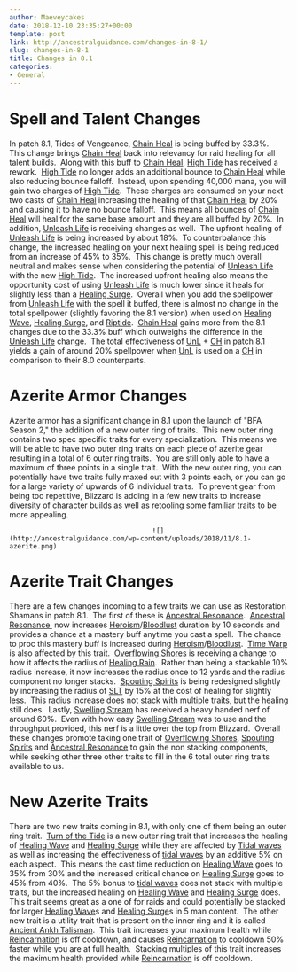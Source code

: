 ```yaml
---
author: Maeveycakes
date: 2018-12-10 23:35:27+00:00
template: post
link: http://ancestralguidance.com/changes-in-8-1/
slug: changes-in-8-1
title: Changes in 8.1
categories:
- General
---
```


# Spell and Talent Changes

		
		

In patch 8.1, Tides of Vengeance, [Chain Heal](https://www.wowhead.com/spell=1064/chain-heal) is being buffed by 33.3%.  This change brings [Chain Heal](https://www.wowhead.com/spell=1064/chain-heal) back into relevancy for raid healing for all talent builds.  Along with this buff to [Chain Heal](https://www.wowhead.com/spell=1064/chain-heal), [High Tide](https://www.wowhead.com/spell=157154/high-tide) has received a rework.  [High Tide](https://www.wowhead.com/spell=157154/high-tide) no longer adds an additional bounce to [Chain Heal](https://www.wowhead.com/spell=1064/chain-heal) while also reducing bounce falloff.  Instead, upon spending 40,000 mana, you will gain two charges of [High Tide](https://www.wowhead.com/spell=157154/high-tide).  These charges are consumed on your next two casts of [Chain Heal](https://www.wowhead.com/spell=1064/chain-heal) increasing the healing of that [Chain Heal](https://www.wowhead.com/spell=1064/chain-heal) by 20% and causing it to have no bounce falloff.  This means all bounces of [Chain Heal](https://www.wowhead.com/spell=1064/chain-heal) will heal for the same base amount and they are all buffed by 20%.  In addition, [Unleash Life](https://www.wowhead.com/spell=73685/unleash-life) is receiving changes as well.  The upfront healing of [Unleash Life](https://www.wowhead.com/spell=73685/unleash-life) is being increased by about 18%.  To counterbalance this change, the increased healing on your next healing spell is being reduced from an increase of 45% to 35%.  This change is pretty much overall neutral and makes sense when considering the potential of [Unleash Life](https://www.wowhead.com/spell=73685/unleash-life) with the new [High Tide](https://www.wowhead.com/spell=157154/high-tide).  The increased upfront healing also means the opportunity cost of using [Unleash Life](https://www.wowhead.com/spell=73685/unleash-life) is much lower since it heals for slightly less than a [Healing Surge](https://www.wowhead.com/spell=8004/healing-surge).  Overall when you add the spellpower from [Unleash Life](https://www.wowhead.com/spell=73685/unleash-life) with the spell it buffed, there is almost no change in the total spellpower (slightly favoring the 8.1 version) when used on [Healing Wave](https://www.wowhead.com/spell=77472/healing-wave), [Healing Surge](https://www.wowhead.com/spell=8004/healing-surge), and [Riptide](https://www.wowhead.com/spell=61295/riptide).  [Chain Heal](https://www.wowhead.com/spell=1064/chain-heal) gains more from the 8.1 changes due to the 33.3% buff which outweighs the difference in the [Unleash Life](https://www.wowhead.com/spell=73685/unleash-life) change.  The total effectiveness of [UnL](https://www.wowhead.com/spell=73685/unleash-life) + [CH](https://www.wowhead.com/spell=1064/chain-heal) in patch 8.1 yields a gain of around 20% spellpower when [UnL](https://www.wowhead.com/spell=73685/unleash-life) is used on a [CH](https://www.wowhead.com/spell=1064/chain-heal) in comparison to their 8.0 counterparts.

		
					
					
			

# Azerite Armor Changes

		
		

Azerite armor has a significant change in 8.1 upon the launch of "BFA Season 2," the addition of a new outer ring of traits.  This new outer ring contains two spec specific traits for every specialization.  This means we will be able to have two outer ring traits on each piece of azerite gear resulting in a total of 6 outer ring traits.  You are still only able to have a maximum of three points in a single trait.  With the new outer ring, you can potentially have two traits fully maxed out with 3 points each, or you can go for a large variety of upwards of 6 individual traits.  To prevent gear from being too repetitive, Blizzard is adding in a few new traits to increase diversity of character builds as well as retooling some familiar traits to be more appealing.

		
										![](http://ancestralguidance.com/wp-content/uploads/2018/11/8.1-azerite.png)											
			

# Azerite Trait Changes

		
		

There are a few changes incoming to a few traits we can use as Restoration Shamans in patch 8.1.  The first of these is [Ancestral Resonance](https://www.wowhead.com/spell=277926/ancestral-resonance).  [Ancestral Resonance ](https://www.wowhead.com/spell=277926/ancestral-resonance) now increases [Heroism](https://www.wowhead.com/spell=32182/heroism)/[Bloodlust](https://www.wowhead.com/spell=2825/bloodlust) duration by 10 seconds and provides a chance at a mastery buff anytime you cast a spell.  The chance to proc this mastery buff is increased during [Heroism](https://www.wowhead.com/spell=32182/heroism)/[Bloodlust](https://www.wowhead.com/spell=2825/bloodlust).  [Time Warp](https://www.wowhead.com/spell=80353/time-warp) is also affected by this trait.  [Overflowing Shores](https://www.wowhead.com/spell=278095/overflowing-shores) is receiving a change to how it affects the radius of [Healing Rain](https://www.wowhead.com/spell=73920/healing-rain).  Rather than being a stackable 10% radius increase, it now increases the radius once to 12 yards and the radius component no longer stacks.  [Spouting Spirits](https://www.wowhead.com/spell=279504/spouting-spirits) is being redesigned slightly by increasing the radius of [SLT](https://www.wowhead.com/spell=98008/spirit-link-totem) by 15% at the cost of healing for slightly less.  This radius increase does not stack with multiple traits, but the healing still does.  Lastly, [Swelling Stream](https://www.wowhead.com/spell=275488/swelling-stream) has received a heavy handed nerf of around 60%.  Even with how easy [Swelling Stream](https://www.wowhead.com/spell=275488/swelling-stream) was to use and the throughput provided, this nerf is a little over the top from Blizzard.  Overall these changes promote taking one trait of [Overflowing Shores](https://www.wowhead.com/spell=278095/overflowing-shores), [Spouting Spirits](https://www.wowhead.com/spell=279504/spouting-spirits) and [Ancestral Resonance](https://www.wowhead.com/spell=277926/ancestral-resonance) to gain the non stacking components, while seeking other three other traits to fill in the 6 total outer ring traits available to us.

		
			

# New Azerite Traits

		
		

There are two new traits coming in 8.1, with only one of them being an outer ring trait.  [Turn of the Tide](https://ptr.wowhead.com/spell=287300/turn-of-the-tide) is a new outer ring trait that increases the healing of [Healing Wave](https://www.wowhead.com/spell=77472/healing-wave) and [Healing Surge](https://www.wowhead.com/spell=8004/healing-surge) while they are affected by [Tidal waves](https://www.wowhead.com/spell=53390/tidal-waves) as well as increasing the effectiveness of [tidal waves](https://www.wowhead.com/spell=53390/tidal-waves) by an additive 5% on each aspect.  This means the cast time reduction on [Healing Wave](https://www.wowhead.com/spell=77472/healing-wave) goes to 35% from 30% and the increased critical chance on [Healing Surge](https://www.wowhead.com/spell=8004/healing-surge) goes to 45% from 40%.  The 5% bonus to [tidal waves](https://www.wowhead.com/spell=53390/tidal-waves) does not stack with multiple traits, but the increased healing on [Healing Wave](https://www.wowhead.com/spell=77472/healing-wave) and [Healing Surge](https://www.wowhead.com/spell=8004/healing-surge) does.  This trait seems great as a one of for raids and could potentially be stacked for larger [Healing Wave](https://www.wowhead.com/spell=77472/healing-wave)s and [Healing Surge](https://www.wowhead.com/spell=8004/healing-surge)s in 5 man content.  The other new trait is a utility trait that is present on the inner ring and it is called [Ancient Ankh Talisman](https://ptr.wowhead.com/spell=287774/ancient-ankh-talisman).  This trait increases your maximum health while [Reincarnation](https://www.wowhead.com/spell=20608/reincarnation) is off cooldown, and causes [Reincarnation](https://www.wowhead.com/spell=20608/reincarnation) to cooldown 50% faster while you are at full health.  Stacking multiples of this trait increases the maximum health provided while [Reincarnation](https://www.wowhead.com/spell=20608/reincarnation) is off cooldown. 

